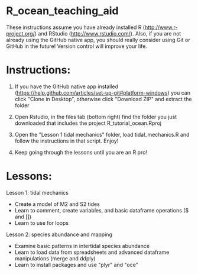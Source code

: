 R_ocean_teaching_aid
============================

These instructions assume you have already installed R (http://www.r-project.org/) and RStudio (http://www.rstudio.com/). Also, if you are not already using the GitHub native app, you should really consider using Git or GitHub in the future! Version control will improve your life.

Instructions:
============
1. If you have the GitHub native app installed (https://help.github.com/articles/set-up-git#platform-windows) you can click "Clone in Desktop", otherwise click "Download ZIP" and extract the folder 

2. Open Rstudio, in the files tab (bottom right) find the folder you just downloaded that includes the project R_tutorial_ocean.Rproj

3. Open the "Lesson 1 tidal mechanics" folder, load tidal_mechanics.R and follow the instructions in that script. Enjoy!

4. Keep going through the lessons until you are an R pro!

Lessons:
=======

Lesson 1: tidal mechanics
- Create a model of M2 and S2 tides
- Learn to comment, create variables, and basic dataframe operations ($ and [])
- Learn to use for loops

Lesson 2: species abundance and mapping
- Examine basic patterns in intertidal species abundance
- Learn to load data from spreadsheets and advanced dataframe manipulations (merge and ddply)
- Learn to install packages and use "plyr" and "oce"
